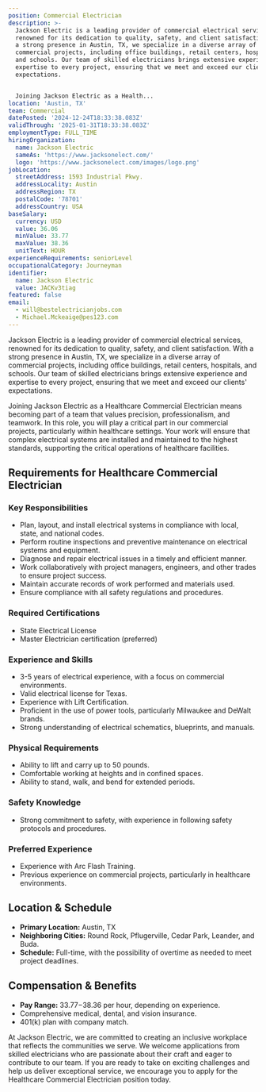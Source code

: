 ```yaml
---
position: Commercial Electrician
description: >-
  Jackson Electric is a leading provider of commercial electrical services,
  renowned for its dedication to quality, safety, and client satisfaction. With
  a strong presence in Austin, TX, we specialize in a diverse array of
  commercial projects, including office buildings, retail centers, hospitals,
  and schools. Our team of skilled electricians brings extensive experience and
  expertise to every project, ensuring that we meet and exceed our clients'
  expectations.


  Joining Jackson Electric as a Health...
location: 'Austin, TX'
team: Commercial
datePosted: '2024-12-24T18:33:38.083Z'
validThrough: '2025-01-31T18:33:38.083Z'
employmentType: FULL_TIME
hiringOrganization:
  name: Jackson Electric
  sameAs: 'https://www.jacksonelect.com/'
  logo: 'https://www.jacksonelect.com/images/logo.png'
jobLocation:
  streetAddress: 1593 Industrial Pkwy.
  addressLocality: Austin
  addressRegion: TX
  postalCode: '78701'
  addressCountry: USA
baseSalary:
  currency: USD
  value: 36.06
  minValue: 33.77
  maxValue: 38.36
  unitText: HOUR
experienceRequirements: seniorLevel
occupationalCategory: Journeyman
identifier:
  name: Jackson Electric
  value: JACKv3tiag
featured: false
email:
  - will@bestelectricianjobs.com
  - Michael.Mckeaige@pes123.com
---
```




Jackson Electric is a leading provider of commercial electrical services, renowned for its dedication to quality, safety, and client satisfaction. With a strong presence in Austin, TX, we specialize in a diverse array of commercial projects, including office buildings, retail centers, hospitals, and schools. Our team of skilled electricians brings extensive experience and expertise to every project, ensuring that we meet and exceed our clients' expectations.

Joining Jackson Electric as a Healthcare Commercial Electrician means becoming part of a team that values precision, professionalism, and teamwork. In this role, you will play a critical part in our commercial projects, particularly within healthcare settings. Your work will ensure that complex electrical systems are installed and maintained to the highest standards, supporting the critical operations of healthcare facilities.

## Requirements for Healthcare Commercial Electrician

### Key Responsibilities
- Plan, layout, and install electrical systems in compliance with local, state, and national codes.
- Perform routine inspections and preventive maintenance on electrical systems and equipment.
- Diagnose and repair electrical issues in a timely and efficient manner.
- Work collaboratively with project managers, engineers, and other trades to ensure project success.
- Maintain accurate records of work performed and materials used.
- Ensure compliance with all safety regulations and procedures.

### Required Certifications
- State Electrical License
- Master Electrician certification (preferred)

### Experience and Skills
- 3-5 years of electrical experience, with a focus on commercial environments.
- Valid electrical license for Texas.
- Experience with Lift Certification.
- Proficient in the use of power tools, particularly Milwaukee and DeWalt brands.
- Strong understanding of electrical schematics, blueprints, and manuals.

### Physical Requirements
- Ability to lift and carry up to 50 pounds.
- Comfortable working at heights and in confined spaces.
- Ability to stand, walk, and bend for extended periods.

### Safety Knowledge
- Strong commitment to safety, with experience in following safety protocols and procedures.

### Preferred Experience
- Experience with Arc Flash Training.
- Previous experience on commercial projects, particularly in healthcare environments.

## Location & Schedule

- **Primary Location:** Austin, TX
- **Neighboring Cities:** Round Rock, Pflugerville, Cedar Park, Leander, and Buda.
- **Schedule:** Full-time, with the possibility of overtime as needed to meet project deadlines.

## Compensation & Benefits

- **Pay Range:** $33.77-$38.36 per hour, depending on experience.
- Comprehensive medical, dental, and vision insurance.
- 401(k) plan with company match.

At Jackson Electric, we are committed to creating an inclusive workplace that reflects the communities we serve. We welcome applications from skilled electricians who are passionate about their craft and eager to contribute to our team. If you are ready to take on exciting challenges and help us deliver exceptional service, we encourage you to apply for the Healthcare Commercial Electrician position today.